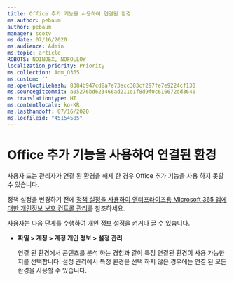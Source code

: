 ```yaml
---
title: Office 추가 기능을 사용하여 연결된 환경
ms.author: pebaum
author: pebaum
manager: scotv
ms.date: 07/16/2020
ms.audience: Admin
ms.topic: article
ROBOTS: NOINDEX, NOFOLLOW
localization_priority: Priority
ms.collection: Adm_O365
ms.custom: ''
ms.openlocfilehash: 8384b947cd8a7e73ecc383cf297fe7e9224cf130
ms.sourcegitcommit: a05276bd623466ad211e1f8d9f0c616672dd3640
ms.translationtype: HT
ms.contentlocale: ko-KR
ms.lasthandoff: 07/16/2020
ms.locfileid: "45154585"
---
```

# <a name="connected-experience-with-office-add-ins"></a>Office 추가 기능을 사용하여 연결된 환경

사용자 또는 관리자가 연결 된 환경을 해제 한 경우 Office 추가 기능을 사용 하지 못할 수 있습니다.

정책 설정을 변경하기 전에 [정책 설정을 사용하여 엔터프라이즈용 Microsoft 365 앱에 대한 개인정보 보호 컨트롤 관리](https://docs.microsoft.com/deployoffice/privacy/manage-privacy-controls)를 참조하세요.

사용자는 다음 단계를 수행하여 개인 정보 설정을 켜거나 끌 수 있습니다.

- **파일 > 계정 > 계정 개인 정보 > 설정 관리** 

    연결 된 환경에서 콘텐츠를 분석 하는 경험과 같이 특정 연결된 환경이 사용 가능한지를 선택합니다. 설정 관리에서 특정 환경을 선택 하지 않은 경우에는 연결 된 모든 환경을 사용할 수 있습니다.
